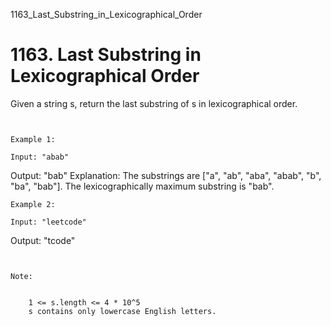 1163_Last_Substring_in_Lexicographical_Order
# 1163. Last Substring in Lexicographical Order

Given a string s, return the last substring of s in lexicographical
        order.

     

    Example 1:

    Input: "abab"
Output: "bab"
Explanation: The substrings are ["a", "ab", "aba", "abab", "b", "ba", "bab"]. The lexicographically maximum substring is "bab".

    Example 2:

    Input: "leetcode"
Output: "tcode"

     

    Note:

    
        1 <= s.length <= 4 * 10^5
        s contains only lowercase English letters.